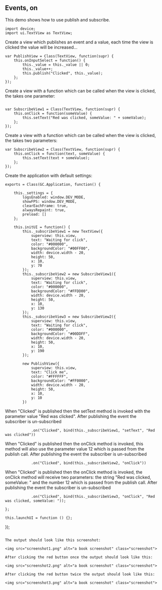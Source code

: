 ## Events, on

This demo shows how to use publish and subscribe.

~~~
import device;
import ui.TextView as TextView;
~~~

Create a view which publishes an event and a value,
each time the view is clicked the value will be increased...

~~~
var PublishView = Class(TextView, function(supr) {
    this.onInputSelect = function() {
        this._value = this._value || 0;
        this._value++;
        this.publish("Clicked", this._value);
    };
});
~~~

Create a view with a function which can be called when the view is clicked,
the takes one parameter:
~~~

var SubscribeView1 = Class(TextView, function(supr) {
    this.onClick = function(someValue) {
        this.setText("Red was clicked, someValue: " + someValue);
    };
});
~~~

Create a view with a function which can be called when the view is clicked,
the takes two parameters:

~~~
var SubscribeView2 = Class(TextView, function(supr) {
    this.onClick = function(text, someValue) {
        this.setText(text + someValue);
    };
});
~~~

Create the application with default settings:

~~~
exports = Class(GC.Application, function() {

    this._settings = {
        logsEnabled: window.DEV_MODE,
        showFPS: window.DEV_MODE,
        clearEachFrame: true,
        alwaysRepaint: true,
        preload: []
    };

    this.initUI = function() {
        this._subscribeView1 = new TextView({
            superview: this.view,
            text: "Waiting for click",
            color: "#000000",
            backgroundColor: "#00FF00",
            width: device.width - 20,
            height: 50,
            x: 10,
            y: 70
        });
        this._subscribeView2 = new SubscribeView1({
            superview: this.view,
            text: "Waiting for click",
            color: "#000000",
            backgroundColor: "#FFDD00",
            width: device.width - 20,
            height: 50,
            x: 10,
            y: 130
        });
        this._subscribeView3 = new SubscribeView2({
            superview: this.view,
            text: "Waiting for click",
            color: "#000000",
            backgroundColor: "#00DDFF",
            width: device.width - 20,
            height: 50,
            x: 10,
            y: 190
        });

        new PublishView({
            superview: this.view,
            text: "Click me",
            color: "#FFFFFF",
            backgroundColor: "#FF0000",
            width: device.width - 20,
            height: 50,
            x: 10,
            y: 10
        })
~~~

When "Clicked" is published then the setText method is
invoked with the parameter value "Red was clicked".
After publishing the event the subscriber is un-subscribed

~~~
            .on("Clicked", bind(this._subscribeView1, "setText", "Red was clicked"))
~~~

When "Clicked" is published then the onClick method is
invoked, this method will also use the parameter value 12 which
is passed from the publish call.
After publishing the event the subscriber is un-subscribed

~~~
            .on("Clicked", bind(this._subscribeView2, "onClick"))
~~~

When "Clicked" is published then the onClick method is
invoked, the onClick method will receive two parameters: the
string "Red was clicked, someValue: " and the number 12 which
is passed from the publish call.
After publishing the event the subscriber is un-subscribed

~~~
            .on("Clicked", bind(this._subscribeView3, "onClick", "Red was clicked, someValue: "));
~~~
    };

    this.launchUI = function () {};
});
~~~

The output should look like this screenshot:

<img src="screenshot1.png" alt="a book screenshot" class="screenshot">

After clicking the red button once the output should look like this:

<img src="screenshot2.png" alt="a book screenshot" class="screenshot">

After clicking the red button twice the output should look like this:

<img src="screenshot3.png" alt="a book screenshot" class="screenshot">